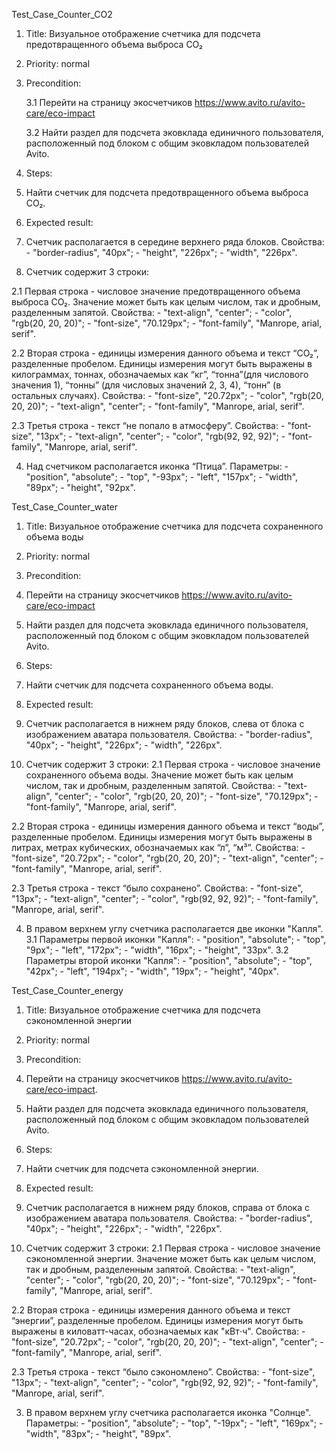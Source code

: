 Test_Case_Counter_CO2

1. Title: Визуальное отображение счетчика для подсчета предотвращенного объема выброса СО₂

2. Priority: normal
 
3. Precondition:
   
    3.1 Перейти на страницу экосчетчиков https://www.avito.ru/avito-care/eco-impact
   
    3.2 Найти раздел для подсчета эковклада единичного пользователя, расположенный под блоком с общим эковкладом пользователей Avito.

5. Steps:
 1. Найти счетчик для подсчета предотвращенного объема выброса СО₂. 

5. Expected result: 
 1. Счетчик располагается в середине верхнего ряда блоков.
    Свойства:
        - "border-radius", "40px";
        - "height", "226px";
        - "width", "226px".
 2. Счетчик содержит 3 строки:
   
  2.1 Первая строка - числовое значение предотвращенного объема выброса СО₂. Значение может быть как целым числом, так и дробным, разделенным запятой.
    Свойства: 
        - "text-align", "center";
        - "color", "rgb(20, 20, 20)";
        - "font-size", "70.129px";
        - "font-family", "Manrope, arial, serif".
        
  2.2 Вторая строка - единицы измерения данного объема и текст “СО₂”, разделенные пробелом. Единицы измерения могут быть выражены в килограммах, тоннах, обозначаемых как “кг”, “тонна”(для числового значения 1), “тонны” (для числовых значений 2, 3, 4), “тонн” (в остальных случаях).
    Свойства:
        - "font-size", "20.72px";
        - "color", "rgb(20, 20, 20)";
        - "text-align", "center";
        - "font-family", "Manrope, arial, serif".
        
  2.3 Третья строка - текст “не попало в атмосферу”.
    Свойства:
        - "font-size", "13px";
        - "text-align", "center";
        - "color", "rgb(92, 92, 92)";
        - "font-family", "Manrope, arial, serif".
        
4. Над счетчиком располагается иконка “Птица”. 
    Параметры:
        - "position", "absolute";
        - "top", "-93px";
        - "left", "157px";
        - "width", "89px";
        - "height", "92px".


Test_Case_Counter_water

1. Title: 
Визуальное отображение счетчика для подсчета сохраненного объема воды

2. Priority: normal
 
3. Precondition:
 1. Перейти на страницу экосчетчиков https://www.avito.ru/avito-care/eco-impact
 2. Найти раздел для подсчета эковклада единичного пользователя, расположенный под блоком с общим эковкладом пользователей Avito.

4. Steps:
 1. Найти счетчик для подсчета сохраненного объема воды. 

5. Expected result: 
 1. Счетчик располагается в нижнем ряду блоков, слева от блока с изображением аватара пользователя.
    Свойства:
        - "border-radius", "40px";
        - "height", "226px";
        - "width", "226px".

 2. Счетчик содержит 3 строки:
  2.1 Первая строка - числовое значение сохраненного объема воды. Значение может быть как целым числом, так и дробным, разделенным запятой.
    Свойства: 
        - "text-align", "center";
        - "color", "rgb(20, 20, 20)";
        - "font-size", "70.129px";
        - "font-family", "Manrope, arial, serif".
   
  2.2 Вторая строка - единицы измерения данного объема и текст “воды”, разделенные пробелом. Единицы измерения могут быть выражены в литрах, метрах кубических, обозначаемых как “л”, “м³”.
    Свойства:
        - "font-size", "20.72px";
        - "color", "rgb(20, 20, 20)";
        - "text-align", "center";
        - "font-family", "Manrope, arial, serif".
        
  2.3 Третья строка - текст “было сохранено”.
    Свойства:
        - "font-size", "13px";
        - "text-align", "center";
        - "color", "rgb(92, 92, 92)";
        - "font-family", "Manrope, arial, serif".

4. В правом верхнем углу счетчика располагается две иконки "Капля". 
    3.1 Параметры первой иконки "Капля":
        - "position", "absolute";
        - "top", "9px";
        - "left", "172px";
        - "width", "16px";
        - "height", "33px".
    3.2 Параметры второй иконки "Капля":
        - "position", "absolute";
        - "top", "42px";
        - "left", "194px";
        - "width", "19px";
        - "height", "40px".

Test_Case_Counter_energy

1. Title: 
Визуальное отображение счетчика для подсчета сэкономленной энергии

2. Priority: normal
 
3. Precondition:
 1. Перейти на страницу экосчетчиков https://www.avito.ru/avito-care/eco-impact.
 2. Найти раздел для подсчета эковклада единичного пользователя, расположенный под блоком с общим эковкладом пользователей Avito.

4. Steps:
 1. Найти счетчик для подсчета сэкономленной энергии. 

5. Expected result: 
 1. Счетчик располагается в нижнем ряду блоков, справа от блока с изображением аватара пользователя.
    Свойства:
        - "border-radius", "40px";
        - "height", "226px";
        - "width", "226px".

 2. Счетчик содержит 3 строки:
  2.1 Первая строка - числовое значение сэкономленной энергии. Значение может быть как целым числом, так и дробным, разделенным запятой.
    Свойства: 
        - "text-align", "center";
        - "color", "rgb(20, 20, 20)";
        - "font-size", "70.129px";
        - "font-family", "Manrope, arial, serif".

  2.2 Вторая строка - единицы измерения данного объема и текст “энергии”, разделенные пробелом. Единицы измерения могут быть выражены в киловатт-часах, обозначаемых как "кВт⋅ч".
    Свойства:
        - "font-size", "20.72px";
        - "color", "rgb(20, 20, 20)";
        - "text-align", "center";
        - "font-family", "Manrope, arial, serif".

  2.3 Третья строка - текст “было сэкономлено”.
    Свойства:
        - "font-size", "13px";
        - "text-align", "center";
        - "color", "rgb(92, 92, 92)";
        - "font-family", "Manrope, arial, serif".

3. В правом верхнем углу счетчика располагается иконка "Солнце".
    Параметры:
        - "position", "absolute";
        - "top", "-19px";
        - "left", "169px";
        - "width", "83px";
        - "height", "89px".
